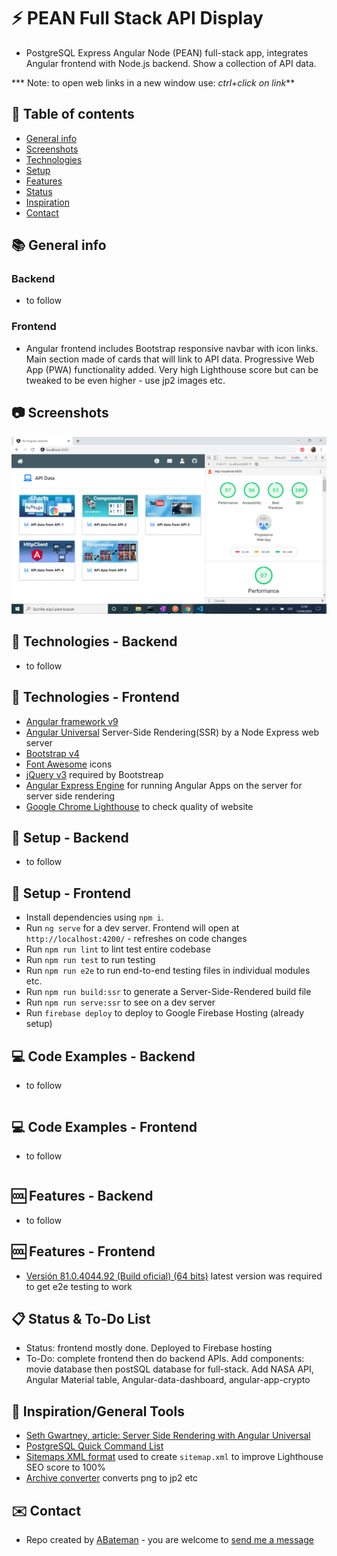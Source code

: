 # :zap: PEAN Full Stack API Display

* PostgreSQL Express Angular Node (PEAN) full-stack app, integrates Angular frontend with Node.js backend. Show a collection of API data.

*** Note: to open web links in a new window use: _ctrl+click on link_**

## :page_facing_up: Table of contents

* [General info](#general-info)
* [Screenshots](#screenshots)
* [Technologies](#technologies)
* [Setup](#setup)
* [Features](#features)
* [Status](#status)
* [Inspiration](#inspiration)
* [Contact](#contact)

## :books: General info

### Backend

* to follow

### Frontend

* Angular frontend includes Bootstrap responsive navbar with icon links. Main section made of cards that will link to API data. Progressive Web App (PWA) functionality added. Very high Lighthouse score but can be tweaked to be even higher - use jp2 images etc.

## :camera: Screenshots

![Frontend screenshot](./img/front.png)

## :signal_strength: Technologies - Backend

* to follow

## :signal_strength: Technologies - Frontend

* [Angular framework v9](https://angular.io/)
* [Angular Universal](https://angular.io/guide/universal) Server-Side Rendering(SSR) by a Node Express web server
* [Bootstrap v4](https://getbootstrap.com/)
* [Font Awesome](https://fontawesome.com/) icons
* [jQuery v3](https://jquery.com/download/) required by Bootstreap
* [Angular Express Engine](https://www.npmjs.com/package/@nguniversal/express-engine) for running Angular Apps on the server for server side rendering
* [Google Chrome Lighthouse](https://developers.google.com/web/tools/lighthouse) to check quality of website

## :floppy_disk: Setup - Backend

* to follow

## :floppy_disk: Setup - Frontend

* Install dependencies using `npm i`.
* Run `ng serve` for a dev server. Frontend will open at `http://localhost:4200/` - refreshes on code changes
* Run `npm run lint` to lint test entire codebase
* Run `npm run test` to run testing
* Run `npm run e2e` to run end-to-end testing files in individual modules etc.
* Run `npm run build:ssr` to generate a Server-Side-Rendered build file
* Run `npm run serve:ssr` to see on a dev server
* Run `firebase deploy` to deploy to Google Firebase Hosting (already setup)

## :computer: Code Examples - Backend

* to follow

```javascript

```

## :computer: Code Examples - Frontend

* to follow

```typescript

```

## :cool: Features - Backend

* to follow

## :cool: Features - Frontend

* [Versión 81.0.4044.92 (Build oficial) (64 bits)](https://www.google.com/chrome/) latest version was required to get e2e testing to work

## :clipboard: Status & To-Do List

* Status: frontend mostly done. Deployed to Firebase hosting
* To-Do: complete frontend then do backend APIs. Add components: movie database then postSQL database for full-stack. Add NASA API, Angular Material table, Angular-data-dashboard, angular-app-crypto

## :clap: Inspiration/General Tools

* [Seth Gwartney, article: Server Side Rendering with Angular Universal](https://alligator.io/angular/angular-universal/)
* [PostgreSQL Quick Command List](http://jcsites.juniata.edu/faculty/rhodes/dbms/pgsql.htm)
* [Sitemaps XML format](https://www.sitemaps.org/protocol.html) used to create `sitemap.xml` to improve Lighthouse SEO score to 100%
* [Archive converter](https://convertio.co/es/) converts png to jp2 etc

## :envelope: Contact

* Repo created by [ABateman](https://www.andrewbateman.org) - you are welcome to [send me a message](https://andrewbateman.org/contact)
